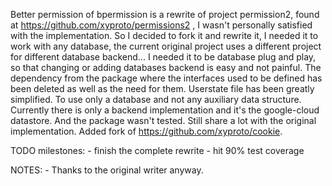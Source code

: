 Better permission of bpermission is a rewrite of project permission2, found at
https://github.com/xyproto/permissions2 , I wasn't personally satisfied with the
implementation. So I decided to fork it and rewrite it, I needed it to work with
any database, the current original project uses a different project for different
database backend... I needed it to be database plug and play, so that changing 
or adding databases backend is easy and not painful. The dependency from 
the package where the interfaces used to be defined has been deleted as 
well as the need for them. Userstate file has been greatly simplified. To use
only a database and not any auxiliary data structure.
Currently there is only a backend implementation and it's the google-cloud datastore.
And the package wasn't tested. Still share a lot with the original implementation.
Added fork of https://github.com/xyproto/cookie.

TODO
milestones:
	- finish the complete rewrite 
	- hit 90% test coverage

NOTES:
	- Thanks to the original writer anyway.
